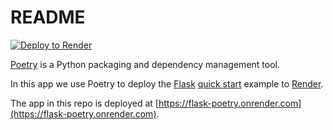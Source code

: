 # README

[![Deploy to Render](https://render.com/images/deploy-to-render-button.svg)](https://render.com/deploy)

[Poetry](https://python-poetry.org) is a Python packaging and dependency management tool.

In this app we use Poetry to deploy the [Flask](http://flask.pocoo.org/) [quick start](http://flask.pocoo.org/docs/1.0/quickstart/#a-minimal-application) example to [Render](https://render.com).

The app in this repo is deployed at [https://flask-poetry.onrender.com](https://flask-poetry.onrender.com).



